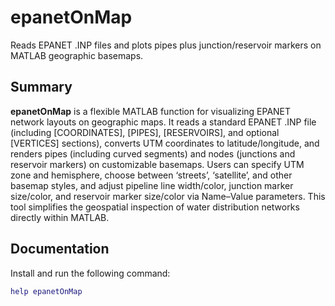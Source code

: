 # epanetOnMap
Reads EPANET .INP files and plots pipes plus junction/reservoir markers on MATLAB geographic basemaps.

## Summary
**epanetOnMap** is a flexible MATLAB function for visualizing EPANET network layouts on geographic maps. It reads a standard EPANET .INP file (including [COORDINATES], [PIPES], [RESERVOIRS], and optional [VERTICES] sections), converts UTM coordinates to latitude/longitude, and renders pipes (including curved segments) and nodes (junctions and reservoir markers) on customizable basemaps. Users can specify UTM zone and hemisphere, choose between ‘streets’, ‘satellite’, and other basemap styles, and adjust pipeline line width/color, junction marker size/color, and reservoir marker size/color via Name–Value parameters. This tool simplifies the geospatial inspection of water distribution networks directly within MATLAB.

## Documentation
Install and run the following command:
```matlab
help epanetOnMap

